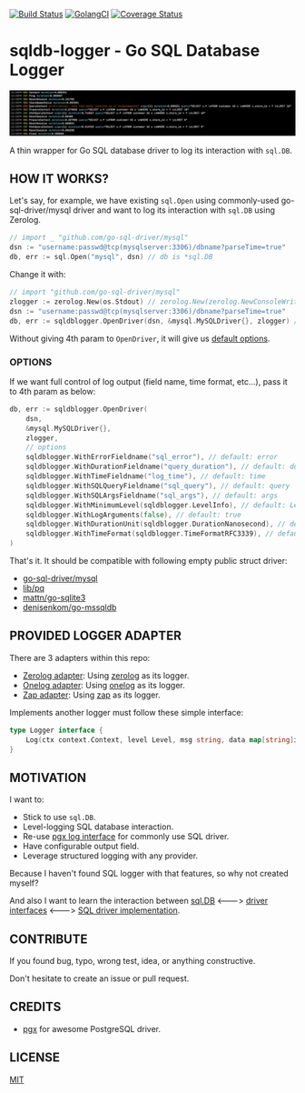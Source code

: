 [![Build Status](https://travis-ci.org/simukti/sqldb-logger.svg)](https://travis-ci.org/simukti/sqldb-logger)
[![GolangCI](https://golangci.com/badges/github.com/simukti/sqldb-logger.svg)](https://golangci.com/r/github.com/simukti/sqldb-logger)
[![Coverage Status](https://coveralls.io/repos/simukti/sqldb-logger/badge.svg?branch=master&service=github)](https://coveralls.io/github/simukti/sqldb-logger?branch=master) 

# sqldb-logger - Go SQL Database Logger

![console output](./logadapter/zerologadapter/console.jpg?raw=true "go sql database logger output")

A thin wrapper for Go SQL database driver to log its interaction with `sql.DB`.

## HOW IT WORKS?

Let's say, for example, we have existing `sql.Open` using commonly-used go-sql-driver/mysql driver and want to log its interaction with `sql.DB` using Zerolog.

```go
// import _ "github.com/go-sql-driver/mysql"
dsn := "username:passwd@tcp(mysqlserver:3306)/dbname?parseTime=true"
db, err := sql.Open("mysql", dsn) // db is *sql.DB
```

Change it with:

```go
// import "github.com/go-sql-driver/mysql"
zlogger := zerolog.New(os.Stdout) // zerolog.New(zerolog.NewConsoleWriter()) // <-- for colored console
dsn := "username:passwd@tcp(mysqlserver:3306)/dbname?parseTime=true"
db, err := sqldblogger.OpenDriver(dsn, &mysql.MySQLDriver{}, zlogger) // db is *sql.DB
``` 

Without giving 4th param to `OpenDriver`, it will give us [default options](./options.go#L19-L29).

### OPTIONS

If we want full control of log output (field name, time format, etc...), pass it to 4th param as below:

```go
db, err := sqldblogger.OpenDriver(
    dsn, 
    &mysql.MySQLDriver{}, 
    zlogger,
    // options
    sqldblogger.WithErrorFieldname("sql_error"), // default: error
    sqldblogger.WithDurationFieldname("query_duration"), // default: duration
    sqldblogger.WithTimeFieldname("log_time"), // default: time
    sqldblogger.WithSQLQueryFieldname("sql_query"), // default: query
    sqldblogger.WithSQLArgsFieldname("sql_args"), // default: args
    sqldblogger.WithMinimumLevel(sqldblogger.LevelInfo), // default: LevelDebug
    sqldblogger.WithLogArguments(false), // default: true
    sqldblogger.WithDurationUnit(sqldblogger.DurationNanosecond), // default: millisecond
    sqldblogger.WithTimeFormat(sqldblogger.TimeFormatRFC3339), // default: unix timestamp
)
```

That's it. It should be compatible with following empty public struct driver: 

- [go-sql-driver/mysql](https://github.com/go-sql-driver/mysql/blob/15462c1d60d42ecca11d6ef9fec0b0afd5833459/driver.go#L84)
- [lib/pq](https://github.com/lib/pq/blob/f91d3411e481ed313eeab65ebfe9076466c39d01/conn.go#L52)
- [mattn/go-sqlite3](https://github.com/mattn/go-sqlite3/blob/590d44c02bca83987d23f6eab75e6d0ddf95f644/sqlite3.go#L230)
- [denisenkom/go-mssqldb](https://github.com/denisenkom/go-mssqldb/blob/cfbb681360f0a7de54ae77703318f0e60d422e00/mssql.go#L33)

## PROVIDED LOGGER ADAPTER

There are 3 adapters within this repo:

- [Zerolog adapter](logadapter/zerologadapter): Using [zerolog](https://github.com/rs/zerolog) as its logger.
- [Onelog adapter](logadapter/onelogadapter): Using [onelog](https://github.com/francoispqt/onelog) as its logger.
- [Zap adapter](logadapter/zapadapter): Using [zap](https://github.com/uber-go/zap) as its logger.

Implements another logger must follow these simple interface:

```go
type Logger interface {
	Log(ctx context.Context, level Level, msg string, data map[string]interface{})
}
``` 

## MOTIVATION

I want to:

- Stick to use `sql.DB`.
- Level-logging SQL database interaction.
- Re-use [pgx log interface](https://github.com/jackc/pgx/blob/f3a3ee1a0e5c8fc8991928bcd06fdbcd1ee9d05c/logger.go#L46-L49) for commonly use SQL driver.
- Have configurable output field.
- Leverage structured logging with any provider.

Because I haven't found SQL logger with that features, so why not created myself?

And also I want to learn the interaction between [sql.DB](https://github.com/golang/go/blob/master/src/database/sql/sql.go) <---> [driver interfaces](https://github.com/golang/go/blob/master/src/database/sql/driver/driver.go) <---> [SQL driver implementation](https://github.com/golang/go/wiki/SQLDrivers). 

## CONTRIBUTE

If you found bug, typo, wrong test, idea, or anything constructive.
 
Don't hesitate to create an issue or pull request.

## CREDITS

- [pgx](https://github.com/jackc/pgx) for awesome PostgreSQL driver.

## LICENSE

[MIT](./LICENSE.txt)